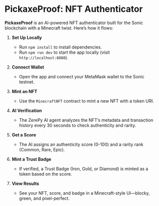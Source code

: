 # PickaxeProof: NFT Authenticator 

**PickaxeProof** is an AI-powered NFT authenticator built for the Sonic blockchain with a Minecraft twist. Here’s how it flows:

1. **Set Up Locally**  
   - Run `npm install` to install dependencies.  
   - Run `npm run dev` to start the app locally (visit `http://localhost:8080`).

2. **Connect Wallet**  
   - Open the app and connect your MetaMask wallet to the Sonic testnet.

3. **Mint an NFT**  
   - Use the `MinecraftNFT` contract to mint a new NFT with a token URI.

4. **AI Verification**  
   - The ZerePy AI agent analyzes the NFT’s metadata and transaction history every 30 seconds to check authenticity and rarity.

5. **Get a Score**  
   - The AI assigns an authenticity score (0-100) and a rarity rank (Common, Rare, Epic).

6. **Mint a Trust Badge**  
   - If verified, a Trust Badge (Iron, Gold, or Diamond) is minted as a token based on the score.

7. **View Results**  
   - See your NFT, score, and badge in a Minecraft-style UI—blocky, green, and pixel-perfect.

